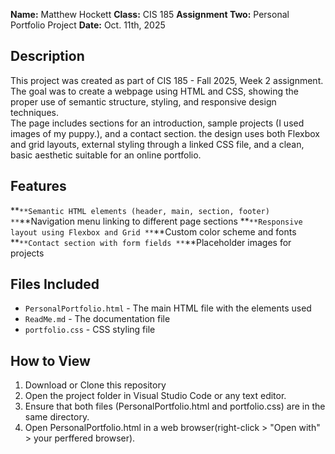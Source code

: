 **Name:** Matthew Hockett
**Class:** CIS 185
**Assignment Two:** Personal Portfolio Project 
**Date:** Oct. 11th, 2025

## Description

This project was created as part of CIS 185 - Fall 2025, Week 2 assignment.     
The goal was to create a webpage using HTML and CSS, showing the proper use of semantic structure, styling, and responsive design techniques.   
The page includes sections for an introduction, sample projects (I used images of my puppy.), and a contact section. the design uses both Flexbox and grid layouts, external styling through a linked CSS file, and a clean, basic aesthetic suitable for an online portfolio.

## Features
**``**Semantic HTML elements (header, main, section, footer)
**``**Navigation menu linking to different page sections
**``**Responsive layout using Flexbox and Grid
**``**Custom color scheme and fonts
**``**Contact section with form fields
**``**Placeholder images for projects

## Files Included
- `PersonalPortfolio.html` - The main HTML file with the elements used
- `ReadMe.md` - The documentation file
- `portfolio.css` - CSS styling file

## How to View
1. Download or Clone this repository
2. Open the project folder in Visual Studio Code or any text editor.
3. Ensure that both files (PersonalPortfolio.html and portfolio.css) are in the same directory.
4. Open PersonalPortfolio.html in a web browser(right-click > "Open with" > your perffered browser).